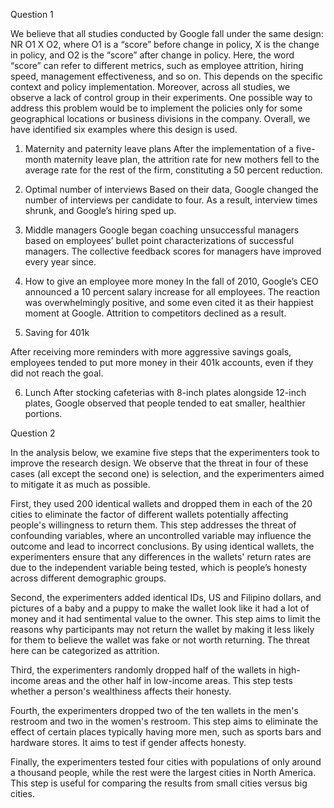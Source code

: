 Question 1

We believe that all studies conducted by Google fall under the same
design: NR O1 X O2, where O1 is a “score” before change in policy, X is 
the change in policy, and O2 is the “score” after change in policy. 
Here, the word “score” can refer to different metrics, such as employee
attrition, hiring speed, management effectiveness, and so on. This
depends on the specific context and policy implementation. Moreover,
across all studies, we observe a lack of control group in their
experiments. One possible way to address this problem would be to
implement the policies only for some geographical locations or business
divisions in the company. Overall, we have identified six examples where
this design is used.  

1. Maternity and paternity leave plans 
After the implementation of a five-month maternity
leave plan, the attrition rate for new mothers fell to the average rate
for the rest of the firm, constituting a 50 percent reduction. 


2. Optimal number of interviews
Based on their data, Google changed the number of interviews per
candidate to four. As a result, interview times shrunk, and Google’s
hiring sped up. 

3. Middle managers 
Google began coaching unsuccessful managers based on employees’ bullet point characterizations of
successful managers. The collective feedback scores for managers have
improved every year since. 

4. How to give an employee more money 
In the fall of 2010, Google’s CEO announced a 10 percent salary increase for
all employees. The reaction was overwhelmingly positive, and some even
cited it as their happiest moment at Google. Attrition to competitors
declined as a result. 

5. Saving for 401k 

After receiving more reminders with more aggressive savings goals, employees tended to put more money
in their 401k accounts, even if they did not reach the goal. 

6. Lunch
After stocking cafeterias with 8-inch plates alongside 12-inch plates,
Google observed that people tended to eat smaller, healthier portions.

Question 2

In the analysis below, we examine five steps that the experimenters took
to improve the research design. We observe that the threat in four of
these cases (all except the second one) is selection, and the
experimenters aimed to mitigate it as much as possible. 

First, they used 200 identical wallets and dropped them in each of the 20 cities to
eliminate the factor of different wallets potentially affecting people's
willingness to return them. This step addresses the threat of
confounding variables, where an uncontrolled variable may influence the
outcome and lead to incorrect conclusions. By using identical wallets,
the experimenters ensure that any differences in the wallets' return
rates are due to the independent variable being tested, which is
people’s honesty across different demographic groups. 

Second, the experimenters added identical IDs, US and Filipino dollars, and pictures
of a baby and a puppy to make the wallet look like it had a lot of money
and it had sentimental value to the owner. This step aims to limit the
reasons why participants may not return the wallet by making it less
likely for them to believe the wallet was fake or not worth returning.
The threat here can be categorized as attrition. 

Third, the experimenters randomly dropped half of the wallets in high-income areas
and the other half in low-income areas. This step tests whether a
person's wealthiness affects their honesty. 

Fourth, the experimenters dropped two of the ten wallets in the men's restroom and two in the
women's restroom. This step aims to eliminate the effect of certain
places typically having more men, such as sports bars and hardware
stores. It aims to test if gender affects honesty. 

Finally, the experimenters tested four cities with populations of only around a
thousand people, while the rest were the largest cities in North
America. This step is useful for comparing the results from small cities versus big cities.